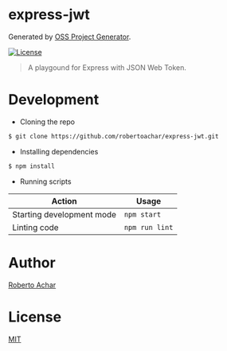 # express-jwt

Generated by [OSS Project Generator](http://bit.ly/generator-oss-project).

[![License][license-badge]][license-url]

> A playgound for Express with JSON Web Token.

# Development

* Cloning the repo

```bash
$ git clone https://github.com/robertoachar/express-jwt.git
```

* Installing dependencies

```bash
$ npm install
```

* Running scripts

Action | Usage
---    | ---
Starting development mode | `npm start`
Linting code              | `npm run lint`

# Author

[Roberto Achar](https://twitter.com/robertoachar)

# License

[MIT](https://github.com/robertoachar/express-jwt/blob/master/LICENSE)

[license-badge]: https://img.shields.io/github/license/robertoachar/express-jwt.svg
[license-url]: https://opensource.org/licenses/MIT
